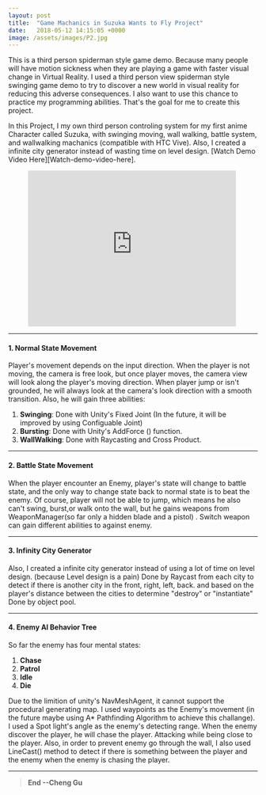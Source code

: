 ```yaml
---
layout: post
title:  "Game Machanics in Suzuka Wants to Fly Project"
date:   2018-05-12 14:15:05 +0000
image: /assets/images/P2.jpg
---
```


This is a third person spiderman style game demo. Because many people will have motion sickness when they are playing a game with faster visual change in Virtual Reality. I used a third person view spiderman style swinging game demo to try to discover a new world in visual reality for reducing this adverse consequences. I also want to use this chance to practice my programming abilities. That's the goal for me to create this project.

In this Project, I my own third person controling system for my first anime Character called Suzuka, with swinging moving, wall walking, battle system, and wallwalking machanics (compatible with HTC Vive). Also, I created a infinite city generator instead of wasting time on level design. [Watch Demo Video Here][Watch-demo-video-here].

<figure class="video_container">
<iframe class="center-block" width="420" height="315" src="http://www.youtube.com/embed/A_9pIAYPuW0" frameborder="0" allowfullscreen="true"> </iframe>
</figure>

---
#### 1. Normal State Movement
Player's movement depends on the input direction. When the player is not moving, the camera is free look, but once player moves, the camera view will look along the player's moving direction.
When player jump or isn't grounded, he will always look at the camera's look direction with a smooth transition. Also, he will gain three abilities: 
1. **Swinging**: Done with Unity's Fixed Joint (In the future, it will be improved by using Configuable Joint)
2. **Bursting**: Done with Unity's AddForce () function.
3. **WallWalking**: Done with Raycasting and Cross Product.

---
#### 2. Battle State Movement 
When the player encounter an Enemy, player's state will change to battle state, and the only way to change state back to normal state is to beat the enemy. Of course, player will not be able to jump, which means he also can't swing, burst,or walk onto the wall, but he gains weapons from WeaponManager(so far only a hidden blade and a pistol) . Switch weapon can gain different abilities to against enemy.

---
#### 3. Infinity City Generator
Also, I created a infinite city generator instead of using a lot of time on level design. (because Level design is a pain) Done by Raycast from each city to detect if there is another city in the front, right, left, back. and based on the player's distance between the cities to determine "destroy" or "instantiate" Done by object pool.

---
#### 4. Enemy AI Behavior Tree
So far the enemy has four mental states:
1. **Chase**
2. **Patrol**
3. **Idle**
4. **Die**

Due to the limition of unity's NavMeshAgent, it cannot support the procedural generating map. I used waypoints as the Enemy's movement (in the future maybe using A* Pathfinding Algorithm to achieve this challange). 
I used a Spot light's angle as the enemy's detecting range. When the enemy discover the player, he will chase the player. Attacking while being close to the player. Also, in order to prevent enemy go through the wall, I also used LineCast() method to detect if there is something between the player and the enemy when the enemy is chasing the player. 


---
>**End --Cheng Gu**

